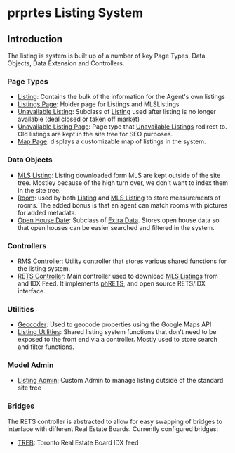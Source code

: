 # prprtes Listing System
## Introduction
The listing is system is built up of a number of key Page Types, Data Objects, Data Extension and Controllers.

### Page Types
* [Listing](1-Page-Types/listing): Contains the bulk of the information for the Agent's own listings
* [Listings Page](1-Page-Types/listings-page): Holder page for Listings and MLSListings
* [Unavailable Listing](1-Page-Types/unavailable-listing): Subclass of [Listing](1-Page-Types/listing) used after listing is no longer available (deal closed or taken off market)
* [Unavailable Listing Page](1-Page-Types/unavailable-listing-page): Page type that [Unavailable Listings](1-Page-Types/unavailable-listing) redirect to. Old listings are kept in the site tree for SEO purposes.
* [Map Page](1-Page-Types/map-page): displays a customizable map of listings in the system.

### Data Objects
* [MLS Listing](mls-listing): Listing downloaded form MLS are kept outside of the site tree. Mostley because of the high turn over, we don't want to index them in the site tree.
* [Room](room): used by both [Listing](1-Page-Types/listing) and [MLS Listing](mls-listing) to store measurements of rooms. The added bonus is that an agent can match rooms with pictures for added metadata.
* [Open House Date](open-house-date): Subclass of [Extra Data](../misc/etxra-data). Stores open house data so that open houses can be easier searched and filtered in the system.
### Controllers
* [RMS Controller](rms-controller): Utility controller that stores various shared functions for the listing system.
* [RETS Controller](refs-controller): Main controller used to download [MLS Listings](mls-listing) from and IDX Feed. It implements [phRETS](https://github.com/troydavisson/PHRETS), and open source RETS/IDX interface.
### Utilities
* [Geocoder](geocoded): Used to geocode properties using the Google Maps API
* [Listing Utilities](listing-utils): Shared listing system functions that don't need to be exposed to the front end via a controller. Mostly used to store search and filter functions.
### Model Admin
* [Listing Admin](listing-admin): Custom Admin to manage listing outside of the standard site tree
### Bridges
The RETS controller is abstracted to allow for easy swapping of bridges to interface with different Real Estate Boards. Currently configured bridges:
* [TREB](treb-convert): Toronto Real Estate Board IDX feed